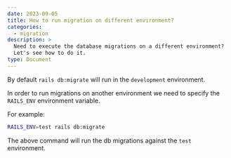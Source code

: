 ```yaml
---
date: 2023-09-05
title: How to run migration on different environment?
categories:
  - migration
description: >
  Need to execute the database migrations on a different environment?
  Let's see how to do it.
type: Document
---
```


By default `rails db:migrate` will run in the `development` environment.

In order to run migrations on another environment we need to specify the
`RAILS_ENV` environment variable.

For example:

```bash
RAILS_ENV=test rails db:migrate
```


The above command will run the db migrations against the `test` environment.
